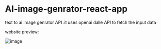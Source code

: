 # AI-image-genrator-react-app

text to ai image genrator API .it uses openai dalle API to fetch the input data 


website preview:

![image](https://user-images.githubusercontent.com/91087103/212531212-38999ada-66d8-4d19-8cc6-3cab3c25a747.png)


